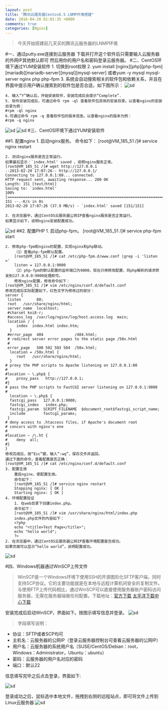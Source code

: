 ```yaml
---
layout: post
title: "腾讯云服务器Centos6.5 LNMP环境搭建"
date: 2016-04-28 01:01:35 +0800
comments: true
categories: [Nginx]
---
```

>今天开始搭建前几天买的腾讯云服务器的LNMP环境
<!--more-->
#一、通过putty.exe连接到云服务器
	下载并打开这个软件后只需要输入云服务器的外网IP其他默认即可
	然后用你的用户名和密码登录云服务器。
#二、CentOS环境下通过YUM安装软件
	1. 切换到root权限
	2. yum install [nginx][php][php-fpm][mariadb][mariadb-server][mysql][mysql-server] 或者yum -y mysql mysql-server nginx php php-fpm
	3. 系统会自动搜索相关的软件包和依赖关系，并且在界面中提示用户确认搜索到的软件包是否合适，如下图所示：
![sd](http://qzonestyle.gtimg.cn/qzone/vas/opensns/res/img/Yum_2.png)

	4. 输入“Y”确认后，开始安装软件，安装完成后会提示“Complete”.
	5. 软件安装完成后，可通过命令 rpm -ql 查看软件包具体的安装目录。以查看nginx的安装目录为例：
	#rpm -ql nginx
	6.可通过命令 rpm -q 查看软件包的版本信息。以查看nginx的版本为例：
	#rpm -q nginx

![sd](http://qzonestyle.gtimg.cn/qzone/vas/opensns/res/img/YaST_6.png)
![sd](http://qzonestyle.gtimg.cn/qzone/vas/opensns/res/img/YaST_5.png)
#三、CentOS环境下通过YUM安装软件

##1. 配置nginx
	1. 启动nginx服务。
		命令如下：
		[root@VM_185_51 /]# service nginx restart

	2. 测试nginx服务是否正常运行。
	如果最后显示：`index.html' saved ，说明nginx服务正常。
	[root@VM_185_51 /]# wget http://127.0.0.1
	--2013-02-20 17:07:26-- http://127.0.0.1/
	Connecting to 127.0.0.1:80... connected.
	HTTP request sent, awaiting response... 200 OK
	Length: 151 [text/html]
	Saving to: `index.html'
	100%[==========================================================================================>] 151 --.-K/s in 0s 
	2013-02-20 17:07:26 (37.9 MB/s) - `index.html' saved [151/151]

	3. 在浏览器中，通过CentOS云服务器公网IP查看nginx服务是否正常运行。
	如果显示如下，说明nginx安装配置成功。
	
![sd](http://qzonestyle.gtimg.cn/qzone/vas/opensns/res/img/Q_lnmp_1.png)
##2. 配置PHP
	1. 启动php-fpm。
		[root@VM_185_51 /]# service php-fpm start

	2. 修改php-fpm和nginx的配置，实现nginx和php联动。
		（1）查看php-fpm默认配置。
		[root@VM_185_51 /]# cat /etc/php-fpm.d/www.conf |grep -i 'listen ='
		listen = 127.0.0.1:9000
		（2）php-fpm的默认配置的监听端口为9000，现在只用修改配置，将php解析的请求转发到127.0.0.0:9000处理即可。
		修改nginx配置，修改命令如下：
	[root@VM_185_51 /]# vim /etc/nginx/conf.d/default.conf
	修改完成后实际配置如下，红色文字为修改过的部分：
	server {
 	 listen       80;
 	 root   /usr/share/nginx/html;
	 server_name  localhost;
 	 #charset koi8-r;
 	 #access_log  /var/log/nginx/log/host.access.log  main;
 	 location / {
 	     index  index.html index.htm;
	  }
 	 #error_page  404              /404.html;
 	 # redirect server error pages to the static page /50x.html
 	 #
 	 error_page   500 502 503 504  /50x.html;
	  location = /50x.html {
 	     root   /usr/share/nginx/html;
	  }
  	# proxy the PHP scripts to Apache listening on 127.0.0.1:80
 	#
  	#location ~ \.php$ {
  	#    proxy_pass   http://127.0.0.1;
 	#}
	# pass the PHP scripts to FastCGI server listening on 127.0.0.1:9000
 	#
	  location ~ \.php$ {
      fastcgi_pass   127.0.0.1:9000;
      fastcgi_index   index.php;
      fastcgi_param  SCRIPT_FILENAME  $document_root$fastcgi_script_name;
      include        fastcgi_params;
 	 }
 	# deny access to .htaccess files, if Apache's document root
    # concurs with nginx's one
 	#
 	#location ~ /\.ht {
 	#    deny  all;
 	#}
	}
	修改完成后，按“Esc”键，输入“:wq”，保存文件并返回。
	通过下面的命令，查看配置是否正确：
	[root@VM_185_51 /]# cat /etc/nginx/conf.d/default.conf
	3. 配置生效
		重启nginx，使配置生效。
		命令如下：
		[root@VM_185_51 /]# service nginx restart
		Stopping nginx: [ OK ]
		Starting nginx: [ OK ]
	4. 环境配置验证
		1. 在web目录下创建index.php。
		命令如下：
		[root@VM_185_51 /]# vim /usr/share/nginx/html/index.php
		index.php文件的内容如下：
		<?php
		echo "<title>Test Page</title>";
		echo "hello world";
		?>
	2. 在浏览器中，通过CentOS云服务器公网IP查看环境配置是否成功。
	如果页面可以显示“hello world”，说明配置成功。

	
![sd](http://qzonestyle.gtimg.cn/qzone/vas/opensns/res/img/Q_lnmp_2.png)	 

#四、Windows机器通过WinSCP上传文件

>WinSCP是一个Windows环境下使用SSH的开源图形化SFTP客户端，同时支持SCP协议。它的主要功能就是在本地与远程计算机间安全的复制文件。与使用FTP上传代码相比，通过WinSCP可以直接使用服务器账户密码访问服务器，无需在服务器端做任何配置。下载地址：[官方下载](http://winscp.net/eng/docs/lang:chs) [太平洋下载中心下载](http://dl.pconline.com.cn/html_2/1/86/id=7244&pn=0.html)

安装完成后启动WinSCP，界面如下。按图示填写信息并登录。
![sd](http://mccdn.qcloud.com/img56b024e2768ad.png)

>字段填写说明：


* 协议：SFTP或者SCP均可
* 主机名：云服务器的公网IP（登录云服务器控制台可查看云服务器的公网IP）
* 用户名：云服务器的系统用户名（SUSE/CentOS/Debian：root，Windows：Administrator，Ubuntu：ubuntu）
* 密码：云服务器的用户名对应的密码
* 端口：默认22

 信息填写完毕之后点击登录，界面如下:
	
![sd](http://mccdn.qcloud.com/img56b0272d4ed3a.png)

登录成功之后，鼠标选中本地文件，拖拽到右侧的远程站点，即可将文件上传到Linux云服务器
![sd](http://mccdn.qcloud.com/img56b027728e1ec.png)